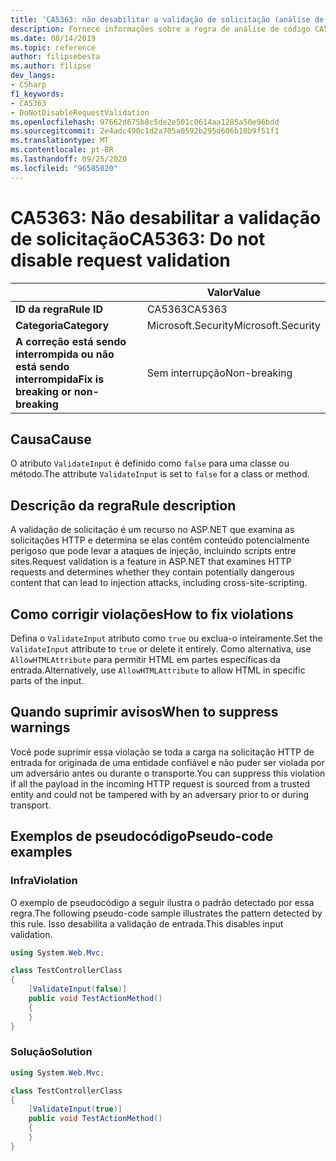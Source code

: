 ```yaml
---
title: 'CA5363: não desabilitar a validação de solicitação (análise de código)'
description: Fornece informações sobre a regra de análise de código CA5363, incluindo causas, como corrigir violações e quando suprimir.
ms.date: 08/14/2019
ms.topic: reference
author: filipsebesta
ms.author: filipse
dev_langs:
- CSharp
f1_keywords:
- CA5363
- DoNotDisableRequestValidation
ms.openlocfilehash: 97662d675b8c5de2e501c0614aa1285a50e96bdd
ms.sourcegitcommit: 2e4adc490c1d2a705a0592b295d606b10b9f51f1
ms.translationtype: MT
ms.contentlocale: pt-BR
ms.lasthandoff: 09/25/2020
ms.locfileid: "96585020"
---
```

# <a name="ca5363-do-not-disable-request-validation"></a><span data-ttu-id="b01ee-103">CA5363: Não desabilitar a validação de solicitação</span><span class="sxs-lookup"><span data-stu-id="b01ee-103">CA5363: Do not disable request validation</span></span>

| | <span data-ttu-id="b01ee-104">Valor</span><span class="sxs-lookup"><span data-stu-id="b01ee-104">Value</span></span> |
|-|-|
| <span data-ttu-id="b01ee-105">**ID da regra**</span><span class="sxs-lookup"><span data-stu-id="b01ee-105">**Rule ID**</span></span> |<span data-ttu-id="b01ee-106">CA5363</span><span class="sxs-lookup"><span data-stu-id="b01ee-106">CA5363</span></span>|
| <span data-ttu-id="b01ee-107">**Categoria**</span><span class="sxs-lookup"><span data-stu-id="b01ee-107">**Category**</span></span> |<span data-ttu-id="b01ee-108">Microsoft.Security</span><span class="sxs-lookup"><span data-stu-id="b01ee-108">Microsoft.Security</span></span>|
| <span data-ttu-id="b01ee-109">**A correção está sendo interrompida ou não está sendo interrompida**</span><span class="sxs-lookup"><span data-stu-id="b01ee-109">**Fix is breaking or non-breaking**</span></span> |<span data-ttu-id="b01ee-110">Sem interrupção</span><span class="sxs-lookup"><span data-stu-id="b01ee-110">Non-breaking</span></span>|

## <a name="cause"></a><span data-ttu-id="b01ee-111">Causa</span><span class="sxs-lookup"><span data-stu-id="b01ee-111">Cause</span></span>

<span data-ttu-id="b01ee-112">O atributo `ValidateInput` é definido como `false` para uma classe ou método.</span><span class="sxs-lookup"><span data-stu-id="b01ee-112">The attribute `ValidateInput` is set to `false` for a class or method.</span></span>

## <a name="rule-description"></a><span data-ttu-id="b01ee-113">Descrição da regra</span><span class="sxs-lookup"><span data-stu-id="b01ee-113">Rule description</span></span>

<span data-ttu-id="b01ee-114">A validação de solicitação é um recurso no ASP.NET que examina as solicitações HTTP e determina se elas contêm conteúdo potencialmente perigoso que pode levar a ataques de injeção, incluindo scripts entre sites.</span><span class="sxs-lookup"><span data-stu-id="b01ee-114">Request validation is a feature in ASP.NET that examines HTTP requests and determines whether they contain potentially dangerous content that can lead to injection attacks, including cross-site-scripting.</span></span>

## <a name="how-to-fix-violations"></a><span data-ttu-id="b01ee-115">Como corrigir violações</span><span class="sxs-lookup"><span data-stu-id="b01ee-115">How to fix violations</span></span>

<span data-ttu-id="b01ee-116">Defina o `ValidateInput` atributo como `true` ou exclua-o inteiramente.</span><span class="sxs-lookup"><span data-stu-id="b01ee-116">Set the `ValidateInput` attribute to `true` or delete it entirely.</span></span> <span data-ttu-id="b01ee-117">Como alternativa, use `AllowHTMLAttribute` para permitir HTML em partes específicas da entrada.</span><span class="sxs-lookup"><span data-stu-id="b01ee-117">Alternatively, use `AllowHTMLAttribute` to allow HTML in specific parts of the input.</span></span>

## <a name="when-to-suppress-warnings"></a><span data-ttu-id="b01ee-118">Quando suprimir avisos</span><span class="sxs-lookup"><span data-stu-id="b01ee-118">When to suppress warnings</span></span>

<span data-ttu-id="b01ee-119">Você pode suprimir essa violação se toda a carga na solicitação HTTP de entrada for originada de uma entidade confiável e não puder ser violada por um adversário antes ou durante o transporte.</span><span class="sxs-lookup"><span data-stu-id="b01ee-119">You can suppress this violation if all the payload in the incoming HTTP request is sourced from a trusted entity and could not be tampered with by an adversary prior to or during transport.</span></span>

## <a name="pseudo-code-examples"></a><span data-ttu-id="b01ee-120">Exemplos de pseudocódigo</span><span class="sxs-lookup"><span data-stu-id="b01ee-120">Pseudo-code examples</span></span>

### <a name="violation"></a><span data-ttu-id="b01ee-121">Infra</span><span class="sxs-lookup"><span data-stu-id="b01ee-121">Violation</span></span>

<span data-ttu-id="b01ee-122">O exemplo de pseudocódigo a seguir ilustra o padrão detectado por essa regra.</span><span class="sxs-lookup"><span data-stu-id="b01ee-122">The following pseudo-code sample illustrates the pattern detected by this rule.</span></span>
<span data-ttu-id="b01ee-123">Isso desabilita a validação de entrada.</span><span class="sxs-lookup"><span data-stu-id="b01ee-123">This disables input validation.</span></span>

```csharp
using System.Web.Mvc;

class TestControllerClass
{
    [ValidateInput(false)]
    public void TestActionMethod()
    {
    }
}
```

### <a name="solution"></a><span data-ttu-id="b01ee-124">Solução</span><span class="sxs-lookup"><span data-stu-id="b01ee-124">Solution</span></span>

```csharp
using System.Web.Mvc;

class TestControllerClass
{
    [ValidateInput(true)]
    public void TestActionMethod()
    {
    }
}
```

